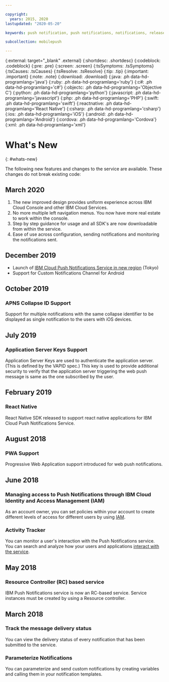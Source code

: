 ```yaml
---

copyright:
  years: 2015, 2020
lastupdated: "2020-05-20"

keywords: push notification, push notifications, notifications, release notes

subcollection: mobilepush

---
```


{:external: target="_blank" .external}
{:shortdesc: .shortdesc}
{:codeblock: .codeblock}
{:pre: .pre}
{:screen: .screen}
{:tsSymptoms: .tsSymptoms}
{:tsCauses: .tsCauses}
{:tsResolve: .tsResolve}
{:tip: .tip}
{:important: .important}
{:note: .note}
{:download: .download}
{:java: .ph data-hd-programlang='java'}
{:ruby: .ph data-hd-programlang='ruby'}
{:c#: .ph data-hd-programlang='c#'}
{:objectc: .ph data-hd-programlang='Objective C'}
{:python: .ph data-hd-programlang='python'}
{:javascript: .ph data-hd-programlang='javascript'}
{:php: .ph data-hd-programlang='PHP'}
{:swift: .ph data-hd-programlang='swift'}
{:reactnative: .ph data-hd-programlang='React Native'}
{:csharp: .ph data-hd-programlang='csharp'}
{:ios: .ph data-hd-programlang='iOS'}
{:android: .ph data-hd-programlang='Android'}
{:cordova: .ph data-hd-programlang='Cordova'}
{:xml: .ph data-hd-programlang='xml'}

# What's New
{: #whats-new}

The following new features and changes to the service are available. These changes do not break existing code:

## March 2020

1. The new improved design provides uniform experience across IBM Cloud Console and other IBM Cloud Services.
1. No more multiple left navigation menus. You now have more real estate to work within the console.
1. Step by step guidance for usage and all SDK's are now downloadable from within the service.
1. Ease of use across configuration, sending notifications and monitoring the notifications sent.

## December 2019

* Launch of [IBM Cloud Push Notifications Service in new region](https://www.ibm.com/cloud/blog/announcements/push-notifications-on-ibm-cloud-is-now-available-in-the-tokyo-region) (Tokyo)
* Support for Custom Notifications Channel for Android

## October 2019

### APNS Collapse ID Support

Support for multiple notifications with the same collapse identifier to be displayed as single notification to the users with iOS devices.

## July 2019

### Application Server Keys Support
 
Application Server Keys are used to authenticate the application server. (This is defined by the VAPID spec.) This key is used to provide additional security to verify that the application server triggering the web push message is same as the one subscribed by the user.

## February 2019

### React Native

React Native SDK released to support react native applications for IBM Cloud Push Notifications Service.

## August 2018

### PWA Support

Progressive Web Application support introduced for web push notifications.

## June 2018

### Managing access to Push Notifications through IBM Cloud Identity and Access Management (IAM)

As an account owner, you can set policies within your account to create different levels of access for different users by using [IAM](/docs/mobilepush?topic=mobilepush-service-access-management).

### Activity Tracker

You can monitor a user's interaction with the Push Notifications service. You can search and analyze how your users and applications [interact with the service](/docs/mobilepush?topic=mobilepush-at_events).

## May 2018

### Resource Controller (RC) based service

IBM Push Notifications service is now an RC-based service. Service instances must be created by using a Resource controller.

## March 2018

### Track the message delivery status

You can view the delivery status of every notification that has been submitted to the service. 

### Parameterize Notifications

You can parameterize and send custom notifications by creating variables and calling them in your notification templates.
